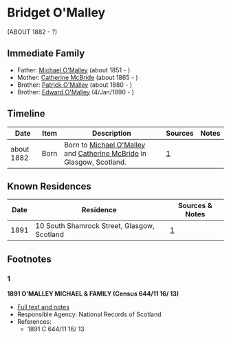 ﻿---
layout: person
subject_key: i26923306
permalink: /people/i26923306
---

# Bridget O'Malley
(ABOUT 1882 - ?)

## Immediate Family

* Father: [Michael O'Malley](./@34933754@-michael-o'malley-b1851-d.md) (about 1851 - )
* Mother: [Catherine McBride](./@24941331@-catherine-mcbride-b1865-d.md) (about 1865 - )
* Brother: [Patrick O'Malley](./@39412375@-patrick-o'malley-b1880-d.md) (about 1880 - )
* Brother: [Edward O'Malley](./@76741424@-edward-o'malley-b1890-1-4-d.md) (4/Jan/1890 - )

## Timeline

Date | Item | Description | Sources | Notes
---|---|---|---|---
about 1882 | Born | Born to [Michael O'Malley](./@34933754@-michael-o'malley-b1851-d.md) and [Catherine McBride](./@24941331@-catherine-mcbride-b1865-d.md) in Glasgow, Scotland. | [1](#1) | 

## Known Residences

Date | Residence | Sources & Notes
---|---|---
1891 | 10 South Shamrock Street, Glasgow, Scotland | [1](#1)

## Footnotes

### 1

**1891 O'MALLEY MICHAEL & FAMILY (Census 644/11 16/ 13)**

* [Full text and notes](../sources/@16336430@-1891-o'malley-michael-&-family-census-644-11-16-13-.md)
* Responsible Agency: National Records of Scotland
* References: 
  * 1891 C 644/11 16/ 13

